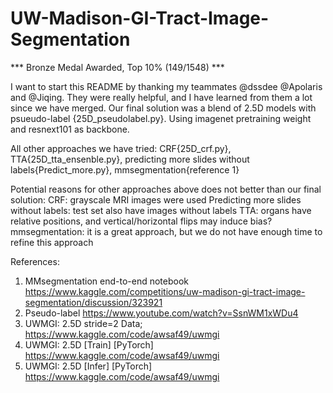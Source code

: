 # UW-Madison-GI-Tract-Image-Segmentation
*** Bronze Medal Awarded, Top 10% (149/1548) ***

I want to start this README by thanking my teammates @dssdee @Apolaris and @Jiqing. They were really helpful, and I have learned from them a lot since we have merged. Our final solution was a blend of 2.5D models with psueudo-label {25D_pseudolabel.py}. Using imagenet pretraining weight and resnext101 as backbone. 

All other approaches we have tried:
CRF{25D_crf.py}, TTA{25D_tta_ensenble.py}, predicting more slides without labels{Predict_more.py}, mmsegmentation{reference 1}

Potential reasons for other approaches above does not better than our final solution:
CRF: grayscale MRI images were used
Predicting more slides without labels: test set also have images without labels
TTA: organs have relative positions, and vertical/horizontal flips may induce bias?
mmsegmentation: it is a great approach, but we do not have enough time to refine this approach 


References:
1. MMsegmentation end-to-end notebook  https://www.kaggle.com/competitions/uw-madison-gi-tract-image-segmentation/discussion/323921
2. Pseudo-label https://www.youtube.com/watch?v=SsnWM1xWDu4
3. UWMGI: 2.5D stride=2 Data; https://www.kaggle.com/code/awsaf49/uwmgi
4. UWMGI: 2.5D [Train] [PyTorch] https://www.kaggle.com/code/awsaf49/uwmgi
5. UWMGI: 2.5D [Infer] [PyTorch] https://www.kaggle.com/code/awsaf49/uwmgi
